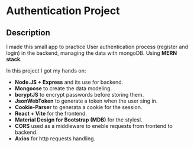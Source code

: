 # Authentication Project

## Description

I made this small app to practice User authentication process (register and login) in the backend, managing the data with mongoDB. Using **MERN stack**.

In this project I got my hands on:

- **Node.JS + Express** and its use for backend.
- **Mongoose** to create the data modeling.
- **bcryptJS** to encrypt passwords before storing them.
- **JsonWebToken** to generate a token when the user sing in.
- **Cookie-Parser** to generata a cookie for the session.
- **React + Vite** for the frontend.
- **Material Design for Bootstrap (MDB)** for the stylesl.
- **CORS** used as a middleware to eneble requests from frontend to backend.
- **Axios** for http requests handling.
